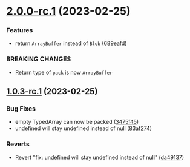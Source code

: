 # [2.0.0-rc.1](https://github.com/peers/js-binarypack/compare/v1.0.3-rc.1...v2.0.0-rc.1) (2023-02-25)


### Features

* return `ArrayBuffer` instead of `Blob` ([689eafd](https://github.com/peers/js-binarypack/commit/689eafd471fccb7eae0d68528b764d691e9d96b2))


### BREAKING CHANGES

* Return type of `pack` is now `ArrayBuffer`

## [1.0.3-rc.1](https://github.com/peers/js-binarypack/compare/v1.0.2...v1.0.3-rc.1) (2023-02-25)


### Bug Fixes

* empty TypedArray can now be packed ([3475f45](https://github.com/peers/js-binarypack/commit/3475f450a7bc97b757325cd54bc7ba7ffc84118b))
* undefined will stay undefined instead of null ([83af274](https://github.com/peers/js-binarypack/commit/83af274ea82fdd44d93546f18cbcf547abe77804))


### Reverts

* Revert "fix: undefined will stay undefined instead of null" ([da49137](https://github.com/peers/js-binarypack/commit/da4913787d9ab96845bd8e512d5f501574746a35))
